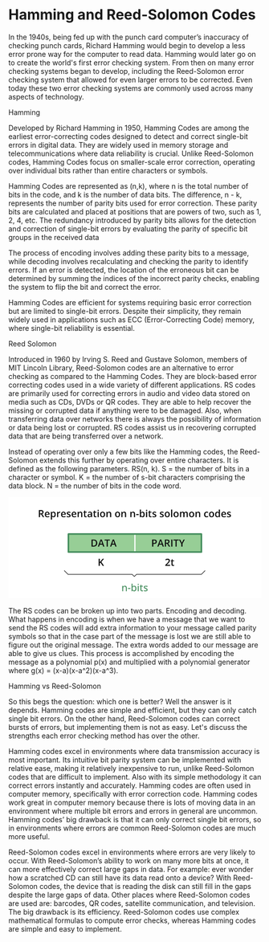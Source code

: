 # Hamming and Reed-Solomon Codes 

In the 1940s, being fed up with the punch card computer’s inaccuracy of checking punch cards, Richard Hamming would begin to develop a less error prone way for the computer to read data. Hamming would later go on to create the world's first error checking system. From then on many error checking systems began to develop, including the Reed-Solomon error checking system that allowed for even larger errors to be corrected. Even today these two error checking systems are commonly used across many aspects of technology.

Hamming

Developed by Richard Hamming in 1950, Hamming Codes are among the earliest error-correcting codes designed to detect and correct single-bit errors in digital data. They are widely used in memory storage and telecommunications where data reliability is crucial. Unlike Reed-Solomon codes, Hamming Codes focus on smaller-scale error correction, operating over individual bits rather than entire characters or symbols.

Hamming Codes are represented as (n,k), where n is the total number of bits in the code, and k is the number of data bits. The difference, n - k, represents the number of parity bits used for error correction. These parity bits are calculated and placed at positions that are powers of two, such as 1, 2, 4, etc. The redundancy introduced by parity bits allows for the detection and correction of single-bit errors by evaluating the parity of specific bit groups in the received data

The process of encoding involves adding these parity bits to a message, while decoding involves recalculating and checking the parity to identify errors. If an error is detected, the location of the erroneous bit can be determined by summing the indices of the incorrect parity checks, enabling the system to flip the bit and correct the error.

Hamming Codes are efficient for systems requiring basic error correction but are limited to single-bit errors. Despite their simplicity, they remain widely used in applications such as ECC (Error-Correcting Code) memory, where single-bit reliability is essential.


Reed Solomon

Introduced in 1960 by Irving S. Reed and Gustave Solomon, members of MIT Lincoln Library, Reed-Solomon codes are an alternative to error checking as compared to the Hamming Codes. They are block-based error correcting codes used in a wide variety of different applications. RS codes are primarily used for correcting errors in audio and video data stored on media such as CDs, DVDs or QR codes. They are able to help recover the missing or corrupted data if anything were to be damaged. Also, when transferring data over networks there is always the possibility of information or data being lost or corrupted. RS codes assist us in recovering corrupted data that are being transferred over a network. 

Instead of operating over only a few bits like the Hamming codes, the Reed-Solomon extends this further by operating over entire characters. It is defined as the following parameters. 
RS(n, k). S = the number of bits in a character or symbol. K = the number of s-bit characters comprising the data block. N = the number of bits in the code word. 

![alt text](https://github.com/ejnorman/CSB330-2025-MELT/blob/main/Week%201/Solomon%20codes.png)

The RS codes can be broken up into two parts. Encoding and decoding. What happens in encoding is when we have a message that we want to send the RS codes will add extra information to your message called parity symbols so that in the case part of the message is lost we are still able to figure out the original message. The extra words added to our message are able to give us clues. This process is accomplished by encoding the message as a polynomial p(x) and multiplied with a polynomial generator where g(x) = (x-a)(x-a^2)(x-a^3).

Hamming vs Reed-Solomon

So this begs the question: which one is better? Well the answer is it depends. Hamming codes are simple and efficient, but they can only catch single bit errors. On the other hand, Reed-Solomon codes can correct bursts of errors, but implementing them is not as easy. Let's discuss the strengths each error checking method has over the other.

Hamming codes excel in environments where data transmission accuracy is most important. Its intuitive bit parity system can be implemented with relative ease, making it relatively inexpensive to run, unlike Reed-Solomon codes that are difficult to implement. Also with its simple methodology it can correct errors instantly and accurately. Hamming codes are often used in computer memory, specifically with error correction code. Hamming codes work great in computer memory because there is lots of moving data in an environment where multiple bit errors and errors in general are uncommon. Hamming codes’ big drawback is that it can only correct single bit errors, so in environments where errors are common Reed-Solomon codes are much more useful.

Reed-Solomon codes excel in environments where errors are very likely to occur. With Reed-Solomon’s ability to work on many more bits at once, it can more effectively correct large gaps in data. For example: ever wonder how a scratched CD can still have its data read onto a device? With Reed-Solomon codes, the device that is reading the disk can still fill in the gaps despite the large gaps of data. Other places where Reed-Solomon codes are used are: barcodes, QR codes, satellite communication, and television. The big drawback is its efficiency. Reed-Solomon codes use complex mathematical formulas to compute error checks, whereas Hamming codes are simple and easy to implement.



